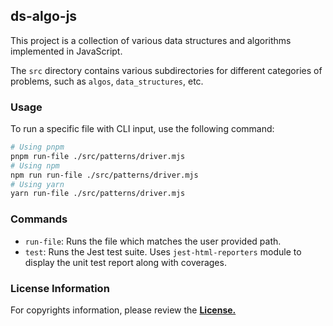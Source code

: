 ## ds-algo-js

This project is a collection of various data structures and algorithms implemented in JavaScript.

The `src` directory contains various subdirectories for different categories of problems, such as `algos`, `data_structures`, etc.

### Usage

To run a specific file with CLI input, use the following command:

```bash
# Using pnpm
pnpm run-file ./src/patterns/driver.mjs
# Using npm
npm run run-file ./src/patterns/driver.mjs
# Using yarn
yarn run-file ./src/patterns/driver.mjs
```

### Commands

- `run-file`: Runs the file which matches the user provided path.
- `test`: Runs the Jest test suite. Uses `jest-html-reporters` module to display the unit test report along with coverages.

### License Information

For copyrights information, please review the **[License.](/LICENSE)**
